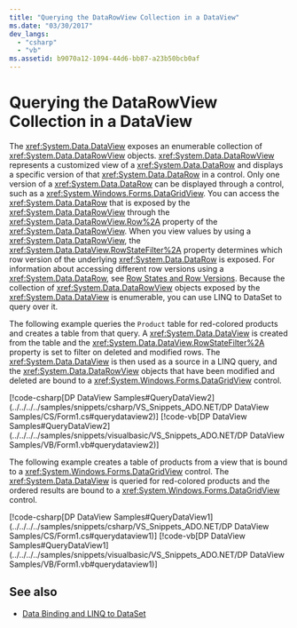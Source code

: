 ```yaml
---
title: "Querying the DataRowView Collection in a DataView"
ms.date: "03/30/2017"
dev_langs: 
  - "csharp"
  - "vb"
ms.assetid: b9070a12-1094-44d6-bb87-a23b50bcb0af
---
```

# Querying the DataRowView Collection in a DataView
The <xref:System.Data.DataView> exposes an enumerable collection of <xref:System.Data.DataRowView> objects. <xref:System.Data.DataRowView> represents a customized view of a <xref:System.Data.DataRow> and displays a specific version of that <xref:System.Data.DataRow> in a control. Only one version of a <xref:System.Data.DataRow> can be displayed through a control, such as a <xref:System.Windows.Forms.DataGridView>. You can access the <xref:System.Data.DataRow> that is exposed by the <xref:System.Data.DataRowView> through the <xref:System.Data.DataRowView.Row%2A> property of the <xref:System.Data.DataRowView>. When you view values by using a <xref:System.Data.DataRowView>, the <xref:System.Data.DataView.RowStateFilter%2A> property determines which row version of the underlying <xref:System.Data.DataRow> is exposed. For information about accessing different row versions using a <xref:System.Data.DataRow>, see [Row States and Row Versions](./dataset-datatable-dataview/row-states-and-row-versions.md). Because the collection of <xref:System.Data.DataRowView> objects exposed by the <xref:System.Data.DataView> is enumerable, you can use LINQ to DataSet to query over it.  
  
 The following example queries the `Product` table for red-colored products and creates a table from that query. A <xref:System.Data.DataView> is created from the table and the <xref:System.Data.DataView.RowStateFilter%2A> property is set to filter on deleted and modified rows. The <xref:System.Data.DataView> is then used as a source in a LINQ query, and the <xref:System.Data.DataRowView> objects that have been modified and deleted are bound to a <xref:System.Windows.Forms.DataGridView> control.  
  
 [!code-csharp[DP DataView Samples#QueryDataView2](../../../../samples/snippets/csharp/VS_Snippets_ADO.NET/DP DataView Samples/CS/Form1.cs#querydataview2)]
 [!code-vb[DP DataView Samples#QueryDataView2](../../../../samples/snippets/visualbasic/VS_Snippets_ADO.NET/DP DataView Samples/VB/Form1.vb#querydataview2)]  
  
 The following example creates a table of products from a view that is bound to a <xref:System.Windows.Forms.DataGridView> control. The <xref:System.Data.DataView> is queried for red-colored products and the ordered results are bound to a <xref:System.Windows.Forms.DataGridView> control.  
  
 [!code-csharp[DP DataView Samples#QueryDataView1](../../../../samples/snippets/csharp/VS_Snippets_ADO.NET/DP DataView Samples/CS/Form1.cs#querydataview1)]
 [!code-vb[DP DataView Samples#QueryDataView1](../../../../samples/snippets/visualbasic/VS_Snippets_ADO.NET/DP DataView Samples/VB/Form1.vb#querydataview1)]  
  
## See also

- [Data Binding and LINQ to DataSet](data-binding-and-linq-to-dataset.md)
